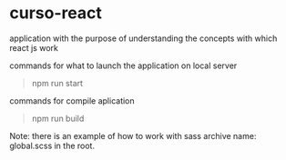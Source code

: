 # curso-react

application with the purpose of understanding the concepts with which react js work

commands for what to launch the application on local server
>npm run start

commands for compile aplication
>npm run build

Note: there is an example of how to work with sass
archive name: global.scss in the root.